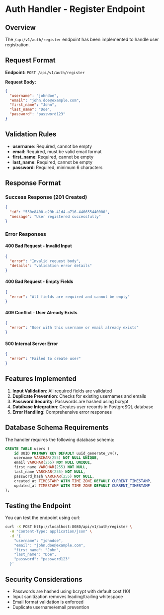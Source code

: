 # Auth Handler - Register Endpoint

## Overview
The `/api/v1/auth/register` endpoint has been implemented to handle user registration.

## Request Format

**Endpoint:** `POST /api/v1/auth/register`

**Request Body:**
```json
{
  "username": "johndoe",
  "email": "john.doe@example.com", 
  "first_name": "John",
  "last_name": "Doe",
  "password": "password123"
}
```

## Validation Rules

- **username**: Required, cannot be empty
- **email**: Required, must be valid email format
- **first_name**: Required, cannot be empty  
- **last_name**: Required, cannot be empty
- **password**: Required, minimum 6 characters

## Response Format

### Success Response (201 Created)
```json
{
  "id": "550e8400-e29b-41d4-a716-446655440000",
  "message": "User registered successfully"
}
```

### Error Responses

#### 400 Bad Request - Invalid Input
```json
{
  "error": "Invalid request body",
  "details": "validation error details"
}
```

#### 400 Bad Request - Empty Fields
```json
{
  "error": "All fields are required and cannot be empty"
}
```

#### 409 Conflict - User Already Exists
```json
{
  "error": "User with this username or email already exists"
}
```

#### 500 Internal Server Error
```json
{
  "error": "Failed to create user"
}
```

## Features Implemented

1. **Input Validation**: All required fields are validated
2. **Duplicate Prevention**: Checks for existing usernames and emails
3. **Password Security**: Passwords are hashed using bcrypt
4. **Database Integration**: Creates user records in PostgreSQL database
5. **Error Handling**: Comprehensive error responses

## Database Schema Requirements

The handler requires the following database schema:

```sql
CREATE TABLE users (
    id UUID PRIMARY KEY DEFAULT uuid_generate_v4(),
    username VARCHAR(255) NOT NULL UNIQUE,
    email VARCHAR(255) NOT NULL UNIQUE,
    first_name VARCHAR(255) NOT NULL,
    last_name VARCHAR(255) NOT NULL,
    password_hash VARCHAR(255) NOT NULL,
    created_at TIMESTAMP WITH TIME ZONE DEFAULT CURRENT_TIMESTAMP,
    updated_at TIMESTAMP WITH TIME ZONE DEFAULT CURRENT_TIMESTAMP
);
```

## Testing the Endpoint

You can test the endpoint using curl:

```bash
curl -X POST http://localhost:8080/api/v1/auth/register \
  -H "Content-Type: application/json" \
  -d '{
    "username": "johndoe",
    "email": "john.doe@example.com",
    "first_name": "John", 
    "last_name": "Doe",
    "password": "password123"
  }'
```

## Security Considerations

- Passwords are hashed using bcrypt with default cost (10)
- Input sanitization removes leading/trailing whitespace
- Email format validation is enforced
- Duplicate username/email prevention
